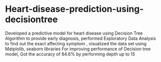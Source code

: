 # Heart-disease-prediction-using-decisiontree
Developed a predictive model for heart disease using Decision Tree Algorithm to provide early diagnosis, performed Exploratory Data Analysis to find out the exact affecting symptom , visualized the data set using Matplolib, seaborn libraries For improving performance of Decision tree model,  Got the accuracy of 84.6% by performing depth up to 15
